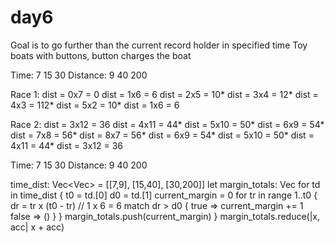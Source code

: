 # day6

Goal is to go further than the current record holder in specified time
Toy boats with buttons, button charges the boat

Time:      7  15   30
Distance:  9  40  200

Race 1:
dist = 0x7 = 0
dist = 1x6 = 6
dist = 2x5 = 10*
dist = 3x4 = 12*
dist = 4x3 = 112*
dist = 5x2 = 10*
dist = 1x6 = 6

Race 2:
dist = 3x12 = 36 
dist = 4x11 = 44* 
dist = 5x10 = 50* 
dist = 6x9 = 54* 
dist = 7x8 = 56* 
dist = 8x7 = 56*
dist = 6x9 = 54*
dist = 5x10 = 50* 
dist = 4x11 = 44*
dist = 3x12 = 36

Time:      7  15   30
Distance:  9  40  200

time_dist: Vec<Vec<u32>> = [[7,9], [15,40], [30,200]]
let margin_totals: Vec<u32>
for td in time_dist {
    t0 = td.[0]
    d0 = td.[1]
    current_margin = 0
    for tr in range 1..t0 {
        dr = tr x (t0 - tr) // 1 x 6 = 6
        match dr > d0 {
            true => current_margin += 1
            false => ()
        }
    }
    margin_totals.push(current_margin)
}
margin_totals.reduce(|x, acc| x + acc)


